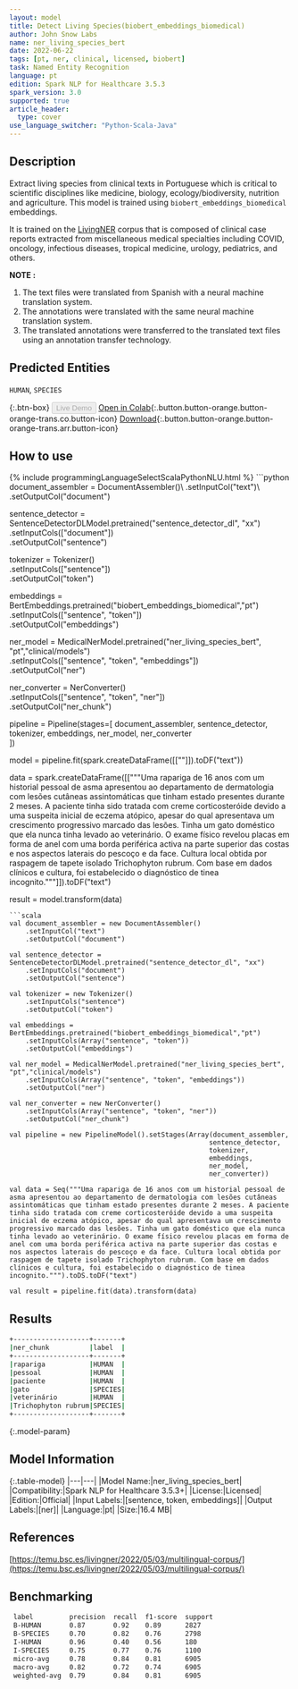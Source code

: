 ```yaml
---
layout: model
title: Detect Living Species(biobert_embeddings_biomedical)
author: John Snow Labs
name: ner_living_species_bert
date: 2022-06-22
tags: [pt, ner, clinical, licensed, biobert]
task: Named Entity Recognition
language: pt
edition: Spark NLP for Healthcare 3.5.3
spark_version: 3.0
supported: true
article_header:
  type: cover
use_language_switcher: "Python-Scala-Java"
---
```


## Description

Extract living species from clinical texts in Portuguese which is critical to scientific disciplines like medicine, biology, ecology/biodiversity, nutrition and agriculture. This model is trained using `biobert_embeddings_biomedical` embeddings.

It is trained on the [LivingNER](https://temu.bsc.es/livingner/2022/05/03/multilingual-corpus/) corpus that is composed of clinical case reports extracted from miscellaneous medical specialties including COVID, oncology, infectious diseases, tropical medicine, urology, pediatrics, and others.

**NOTE :**
1.	The text files were translated from Spanish with a neural machine translation system.
2.	The annotations were translated with the same neural machine translation system.
3.	The translated annotations were transferred to the translated text files using an annotation transfer technology.

## Predicted Entities

`HUMAN`, `SPECIES`

{:.btn-box}
<button class="button button-orange" disabled>Live Demo</button>
[Open in Colab](https://colab.research.google.com/github/JohnSnowLabs/spark-nlp-workshop/blob/master/tutorials/Certification_Trainings/Healthcare/1.Clinical_Named_Entity_Recognition_Model.ipynb){:.button.button-orange.button-orange-trans.co.button-icon}
[Download](https://s3.amazonaws.com/auxdata.johnsnowlabs.com/clinical/models/ner_living_species_bert_pt_3.5.3_3.0_1655923613188.zip){:.button.button-orange.button-orange-trans.arr.button-icon}

## How to use



<div class="tabs-box" markdown="1">
{% include programmingLanguageSelectScalaPythonNLU.html %}
```python
document_assembler = DocumentAssembler()\
    .setInputCol("text")\
    .setOutputCol("document")

sentence_detector = SentenceDetectorDLModel.pretrained("sentence_detector_dl", "xx")\
    .setInputCols(["document"])\
    .setOutputCol("sentence")

tokenizer = Tokenizer()\
    .setInputCols(["sentence"])\
    .setOutputCol("token")

embeddings = BertEmbeddings.pretrained("biobert_embeddings_biomedical","pt")\
    .setInputCols(["sentence", "token"])\
    .setOutputCol("embeddings")

ner_model = MedicalNerModel.pretrained("ner_living_species_bert", "pt","clinical/models")\
    .setInputCols(["sentence", "token", "embeddings"])\
    .setOutputCol("ner")

ner_converter = NerConverter()\
    .setInputCols(["sentence", "token", "ner"])\
    .setOutputCol("ner_chunk")

pipeline = Pipeline(stages=[
    document_assembler, 
    sentence_detector,
    tokenizer,
    embeddings,
    ner_model,
    ner_converter   
    ])

model = pipeline.fit(spark.createDataFrame([[""]]).toDF("text"))

data = spark.createDataFrame([["""Uma rapariga de 16 anos com um historial pessoal de asma apresentou ao departamento de dermatologia com lesões cutâneas assintomáticas que tinham estado presentes durante 2 meses. A paciente tinha sido tratada com creme corticosteróide devido a uma suspeita inicial de eczema atópico, apesar do qual apresentava um crescimento progressivo marcado das lesões. Tinha um gato doméstico que ela nunca tinha levado ao veterinário. O exame físico revelou placas em forma de anel com uma borda periférica activa na parte superior das costas e nos aspectos laterais do pescoço e da face. Cultura local obtida por raspagem de tapete isolado Trichophyton rubrum. Com base em dados clínicos e cultura, foi estabelecido o diagnóstico de tinea incognito."""]]).toDF("text")

result = model.transform(data)
```
```scala
val document_assembler = new DocumentAssembler()
    .setInputCol("text")
    .setOutputCol("document")

val sentence_detector = SentenceDetectorDLModel.pretrained("sentence_detector_dl", "xx")
    .setInputCols("document")
    .setOutputCol("sentence")

val tokenizer = new Tokenizer()
    .setInputCols("sentence")
    .setOutputCol("token")

val embeddings = BertEmbeddings.pretrained("biobert_embeddings_biomedical","pt")
    .setInputCols(Array("sentence", "token"))
    .setOutputCol("embeddings")

val ner_model = MedicalNerModel.pretrained("ner_living_species_bert", "pt","clinical/models")
    .setInputCols(Array("sentence", "token", "embeddings"))
    .setOutputCol("ner")

val ner_converter = new NerConverter()
    .setInputCols(Array("sentence", "token", "ner"))
    .setOutputCol("ner_chunk")

val pipeline = new PipelineModel().setStages(Array(document_assembler, 
                                                  sentence_detector,
                                                  tokenizer,
                                                  embeddings,
                                                  ner_model,
                                                  ner_converter))

val data = Seq("""Uma rapariga de 16 anos com um historial pessoal de asma apresentou ao departamento de dermatologia com lesões cutâneas assintomáticas que tinham estado presentes durante 2 meses. A paciente tinha sido tratada com creme corticosteróide devido a uma suspeita inicial de eczema atópico, apesar do qual apresentava um crescimento progressivo marcado das lesões. Tinha um gato doméstico que ela nunca tinha levado ao veterinário. O exame físico revelou placas em forma de anel com uma borda periférica activa na parte superior das costas e nos aspectos laterais do pescoço e da face. Cultura local obtida por raspagem de tapete isolado Trichophyton rubrum. Com base em dados clínicos e cultura, foi estabelecido o diagnóstico de tinea incognito.""").toDS.toDF("text")

val result = pipeline.fit(data).transform(data)
```
</div>

## Results

```bash
+-------------------+-------+
|ner_chunk          |label  |
+-------------------+-------+
|rapariga           |HUMAN  |
|pessoal            |HUMAN  |
|paciente           |HUMAN  |
|gato               |SPECIES|
|veterinário        |HUMAN  |
|Trichophyton rubrum|SPECIES|
+-------------------+-------+
```

{:.model-param}
## Model Information

{:.table-model}
|---|---|
|Model Name:|ner_living_species_bert|
|Compatibility:|Spark NLP for Healthcare 3.5.3+|
|License:|Licensed|
|Edition:|Official|
|Input Labels:|[sentence, token, embeddings]|
|Output Labels:|[ner]|
|Language:|pt|
|Size:|16.4 MB|

## References

[https://temu.bsc.es/livingner/2022/05/03/multilingual-corpus/](https://temu.bsc.es/livingner/2022/05/03/multilingual-corpus/)

## Benchmarking

```bash
 label         precision  recall  f1-score  support 
 B-HUMAN       0.87       0.92    0.89      2827    
 B-SPECIES     0.70       0.82    0.76      2798    
 I-HUMAN       0.96       0.40    0.56      180     
 I-SPECIES     0.75       0.77    0.76      1100    
 micro-avg     0.78       0.84    0.81      6905    
 macro-avg     0.82       0.72    0.74      6905    
 weighted-avg  0.79       0.84    0.81      6905   
```
